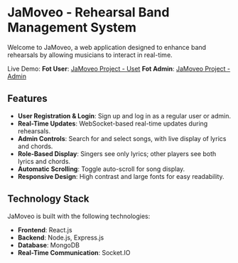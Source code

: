 # JaMoveo - Rehearsal Band Management System

Welcome to JaMoveo, a web application designed to enhance band rehearsals by allowing musicians to interact in real-time.

Live Demo: 
**Fot User**: [JaMoveo Project - Uset](https://jamoveosapir.onrender.com/login) 
**Fot Admin**: [JaMoveo Project - Admin](https://jamoveosapir.onrender.com/admin-signup) 

## Features

- **User Registration & Login**: Sign up and log in as a regular user or admin.
- **Real-Time Updates**: WebSocket-based real-time updates during rehearsals.
- **Admin Controls**: Search for and select songs, with live display of lyrics and chords.
- **Role-Based Display**: Singers see only lyrics; other players see both lyrics and chords.
- **Automatic Scrolling**: Toggle auto-scroll for song display.
- **Responsive Design**: High contrast and large fonts for easy readability.
  
## Technology Stack

JaMoveo is built with the following technologies:
- **Frontend**: React.js
- **Backend**: Node.js, Express.js
- **Database**: MongoDB
- **Real-Time Communication**: Socket.IO

